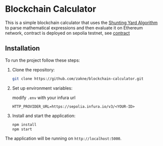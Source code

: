 # Blockchain Calculator

This is a simple blockchain calculator that uses the [Shunting Yard Algorithm](https://en.wikipedia.org/wiki/Shunting_yard_algorithm) to parse mathematical expressions and then evaluate it on Ethereum network, contract is deployed on sepolia testnet, see [contract](https://sepolia.etherscan.io/address/0x8c6f4f57f268750aC1E6EA6e1223695F127D7392)

## Installation

To run the project follow these steps:

1. Clone the repository:

    ```bash
    git clone https://github.com/zakne/blockchain-calculator.git
    ```
2. Set up environment variables:

    modify `.env` with your infura url

    ```env
    HTTP_PROVIDER_URL=https://sepolia.infura.io/v3/<YOUR-ID>
    ```

3. Install and start the application:

    ```bash
    npm install
    npm start
    ```

The application will be running on `http://localhost:5000`.